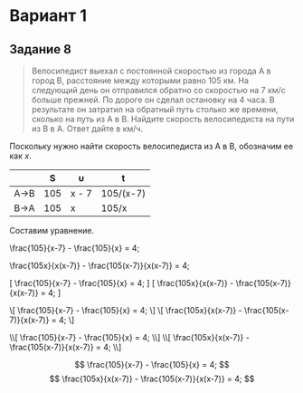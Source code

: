 # Вариант 1

## Задание 8
> Велосипедист выехал с постоянной скоростью из города A в город B, расстояние между которыми равно 105 км. На следующий день он отправился обратно со скоростью на 7 км/с больше прежней. По дороге он сделал остановку на 4 часа. В результате он затратил на обратный путь столько же времени, сколько на путь из A в B. Найдите скорость велосипедиста на пути из B в A. Ответ дайте в км/ч.

Поскольку нужно найти скорость велосипедиста из А в В, обозначим ее как *x*.

|   | S | υ | t |
|-|-|-|-|
| A→B | 105 | x - 7 | 105/(x-7) |
| B→A | 105 | x | 105/x |

Составим уравнение.

<p class="katex"> \frac{105}{x-7} - \frac{105}{x} = 4; </p>
<p class="katex"> \frac{105x}{x(x-7)} - \frac{105(x-7)}{x(x-7)} = 4; </p>


\[ \frac{105}{x-7} - \frac{105}{x} = 4; \]
\[ \frac{105x}{x(x-7)} - \frac{105(x-7)}{x(x-7)} = 4; \]

\\[ \frac{105}{x-7} - \frac{105}{x} = 4; \\]
\\[ \frac{105x}{x(x-7)} - \frac{105(x-7)}{x(x-7)} = 4; \\]

\\\\[ \frac{105}{x-7} - \frac{105}{x} = 4; \\\\]
\\\\[ \frac{105x}{x(x-7)} - \frac{105(x-7)}{x(x-7)} = 4; \\\\]

$$ \frac{105}{x-7} - \frac{105}{x} = 4; $$
$$ \frac{105x}{x(x-7)} - \frac{105(x-7)}{x(x-7)} = 4; $$
